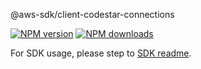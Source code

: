@aws-sdk/client-codestar-connections

[![NPM version](https://img.shields.io/npm/v/@aws-sdk/client-codestar-connections/beta.svg)](https://www.npmjs.com/package/@aws-sdk/client-codestar-connections)
[![NPM downloads](https://img.shields.io/npm/dm/@aws-sdk/client-codestar-connections.svg)](https://www.npmjs.com/package/@aws-sdk/client-codestar-connections)

For SDK usage, please step to [SDK readme](https://github.com/aws/aws-sdk-js-v3).
